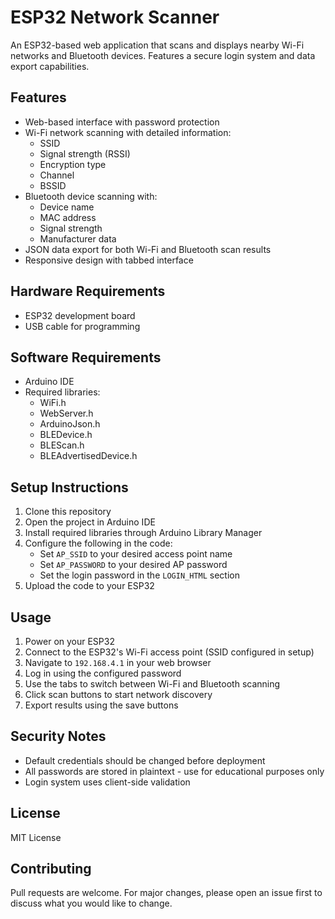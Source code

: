 # ESP32 Network Scanner

An ESP32-based web application that scans and displays nearby Wi-Fi networks and Bluetooth devices. Features a secure login system and data export capabilities.

## Features

- Web-based interface with password protection
- Wi-Fi network scanning with detailed information:
  - SSID
  - Signal strength (RSSI)
  - Encryption type
  - Channel
  - BSSID
- Bluetooth device scanning with:
  - Device name
  - MAC address
  - Signal strength
  - Manufacturer data
- JSON data export for both Wi-Fi and Bluetooth scan results
- Responsive design with tabbed interface

## Hardware Requirements

- ESP32 development board
- USB cable for programming

## Software Requirements

- Arduino IDE
- Required libraries:
  - WiFi.h
  - WebServer.h
  - ArduinoJson.h
  - BLEDevice.h
  - BLEScan.h
  - BLEAdvertisedDevice.h

## Setup Instructions

1. Clone this repository
2. Open the project in Arduino IDE
3. Install required libraries through Arduino Library Manager
4. Configure the following in the code:
   - Set `AP_SSID` to your desired access point name
   - Set `AP_PASSWORD` to your desired AP password
   - Set the login password in the `LOGIN_HTML` section
5. Upload the code to your ESP32

## Usage

1. Power on your ESP32
2. Connect to the ESP32's Wi-Fi access point (SSID configured in setup)
3. Navigate to `192.168.4.1` in your web browser
4. Log in using the configured password
5. Use the tabs to switch between Wi-Fi and Bluetooth scanning
6. Click scan buttons to start network discovery
7. Export results using the save buttons

## Security Notes

- Default credentials should be changed before deployment
- All passwords are stored in plaintext - use for educational purposes only
- Login system uses client-side validation

## License

MIT License

## Contributing

Pull requests are welcome. For major changes, please open an issue first to discuss what you would like to change.
